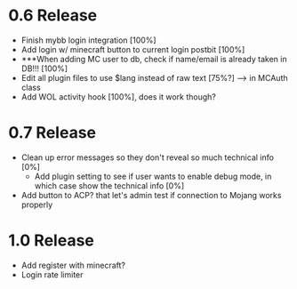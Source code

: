 0.6 Release
=====
- Finish mybb login integration [100%]
- Add login w/ minecraft button to current login postbit [100%]
- ***When adding MC user to db, check if name/email is already taken in DB!!! [100%]
- Edit all plugin files to use $lang instead of raw text [75%?] --> in MCAuth class
- Add WOL activity hook [100%], does it work though?

0.7 Release
=====
- Clean up error messages so they don't reveal so much technical info [0%]
	- Add plugin setting to see if user wants to enable debug mode, in which case show the technical info [0%]
- Add button to ACP? that let's admin test if connection to Mojang works properly

1.0 Release
=====
- Add register with minecraft?
- Login rate limiter